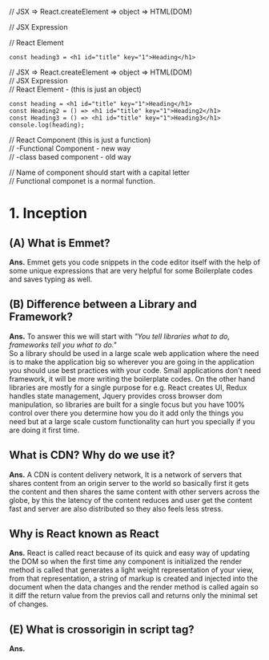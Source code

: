 <p>// JSX => React.createElement => object => HTML(DOM)</p>

<p>// JSX Expression</p> 
<p>// React Element</p>

```
const heading3 = <h1 id="title" key="1">Heading</h1>
```

// JSX => React.createElement => object => HTML(DOM) <br>
// JSX Expression <br>
// React Element - (this is just an object) <br>
```
const heading = <h1 id="title" key="1">Heading</h1>  
const Heading2 = () => <h1 id="title" key="1">Heading2</h1>
const Heading3 = () => <h1 id="title" key="1">Heading3</h1>
console.log(heading);
```

// React Component (this is just a function)<br>
// -Functional Component - new way<br>
// -class based component - old way<br>

// Name of component should start with a capital letter<br>
// Functional componet is a normal function.<br>

<h1>1. Inception</h1>

<h2>(A) What is Emmet?</h2>

<p><strong>Ans.</strong> Emmet gets you code snippets in the code editor itself with the help of some unique expressions that are very helpful for some Boilerplate codes and saves typing as well.</p>

<h2>(B) Difference between a Library and Framework?</h2>
<p><strong>Ans.</strong>
To answer this we will start with <em>"You tell libraries what to do, frameworks tell you what to do."</em><br>
So a library should be used in a large scale web application where the need is to make the application big so wherever you are going in the application you should use best practices with your code. Small applications don't need framework, it will be more writing the boilerplate codes.
On the other hand libraries are mostly for a single purpose for e.g. React creates UI, Redux handles state management, Jquery provides cross browser dom manipulation, so libraries are built for a single focus but you have 100% control over there you determine how you do it add only the things you need but at a large scale custom functionality can hurt you specially if you are doing it first time.
</p>

<h2>What is CDN? Why do we use it?</h2>
<p><strong>Ans.</strong>
A CDN is content delivery network, It is a network of servers that shares content from an origin server to the world so basically first it gets the content and then shares the same content with other servers across the globe, by this the latency of the content reduces and user get the content fast and server are also distributed so they also feels less stress.
</p>
<h2>Why is React known as React</h2>
<p><strong>Ans.</strong>
 React is called react because of its quick and easy way of updating the DOM so when the first time any component is initialized the render method is called that generates a light weight representation of your view, from that representation, a string of markup is created and injected into the document when the data changes and the render method is called again so it diff the return value from the previos call and returns only the minimal set of changes.
</p>
<h2>(E) What is crossorigin in script tag?</h2>
<p><strong>Ans.</strong>


</p>